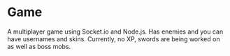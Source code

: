# Game
A multiplayer game using Socket.io and Node.js. Has enemies and you can have usernames and skins. Currently, no XP, swords are being worked on as well as boss mobs.
